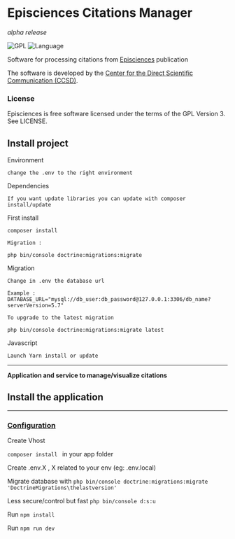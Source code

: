 # Episciences Citations Manager

*alpha release*

![GPL](https://img.shields.io/github/license/CCSDForge/episciences-citations)
![Language](https://img.shields.io/github/languages/top/CCSDForge/episciences-citations)


Software for processing citations from [Episciences](https://www.episciences.org/) publication

The software is developed by the [Center for the Direct Scientific Communication (CCSD)](https://www.ccsd.cnrs.fr/en/).

### License
Episciences is free software licensed under the terms of the GPL Version 3. See LICENSE.


## Install project

Environment
```
change the .env to the right environment
```


Dependencies
```
If you want update libraries you can update with composer install/update
```

First install 
```
composer install

Migration :

php bin/console doctrine:migrations:migrate

```


Migration
```
Change in .env the database url 

Example : DATABASE_URL="mysql://db_user:db_password@127.0.0.1:3306/db_name?serverVersion=5.7"

To upgrade to the latest migration

php bin/console doctrine:migrations:migrate latest
```

Javascript
```
Launch Yarn install or update
```




---

**Application and service to manage/visualize citations**
## Install the application

---

### <ins>Configuration</ins>
Create Vhost


```composer install ``` in your app folder

Create .env.X , X related to your env (eg: .env.local)

Migrate database with ```php bin/console doctrine:migrations:migrate 'DoctrineMigrations\thelastversion'```

Less secure/control but fast ``` php bin/console d:s:u ```

Run ``` npm install ```

Run ``` npm run dev ```

 